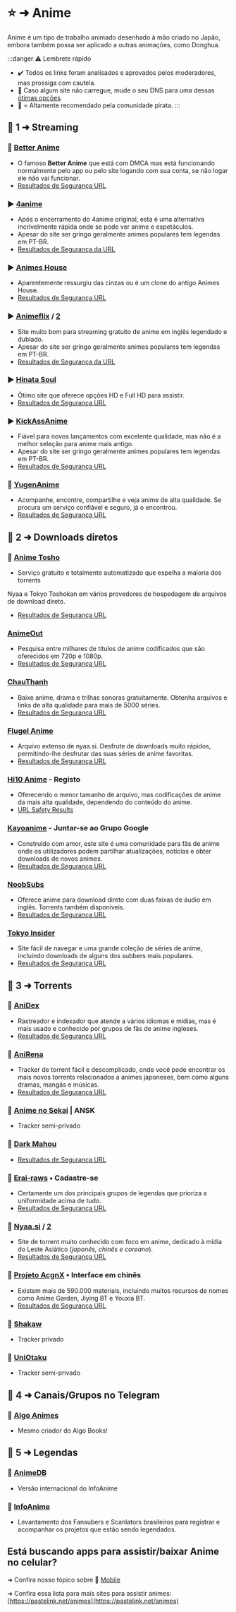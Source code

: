 # ⭐ ➜ Anime

Anime é um tipo de trabalho animado desenhado à mão criado no Japão, embora também possa ser aplicado a outras animações, como Donghua.

:::danger ⚠️ Lembrete rápido

- ✔️ Todos os links foram analisados e aprovados pelos moderadores, mas prossiga com cautela.
- 🚨 Caso algum site não carregue, mude o seu DNS para uma dessas [ótimas opções](https://www.privacyguides.org/en/dns/).
- 🌟 = Altamente recomendado pela comunidade pirata.
  :::

## 📑 1 ➜ Streaming

### 🌟 [Better Anime](https://betteranime.net/)

- O famoso **Better Anime** que está com DMCA mas está funcionando normalmente pelo app ou pelo site logando com sua conta, se não logar ele não vai funcionar.
- [Resultados de Segurança URL](https://www.urlvoid.com/scan/betteranime.net/)

### ▶️ [4anime](https://4anime.gg/)

- Após o encerramento do 4anime original, esta é uma alternativa incrivelmente rápida onde se pode ver anime e espetáculos.
- Apesar do site ser gringo geralmente animes populares tem legendas em PT-BR.
- [Resultados de Segurança da URL](https://www.urlvoid.com/scan/4anime.gg/)

### ▶️ [Animes House](https://animeshouse.app/)

- Aparentemente ressurgiu das cinzas ou é um clone do antigo Animes House.
- [Resultados de Segurança URL](https://www.urlvoid.com/scan/animeshouse.app/)

### ▶️ [Animeflix](https://animeflix.gg/) / [2](https://animeflix.domains/)

- Site muito bom para streaming gratuito de anime em inglês legendado e dublado.
- Apesar do site ser gringo geralmente animes populares tem legendas em PT-BR.
- [Resultados de Segurança da URL](https://www.urlvoid.com/scan/animeflix.gg/)

### ▶️ [Hinata Soul](https://www.hinatasoul.com/)

- Ótimo site que oferece opções HD e Full HD para assistir.
- [Resultados de Segurança URL](https://www.urlvoid.com/scan/hinatasoul.com/)

### ▶️ [KickAssAnime](https://kickassanime.am/)

- Fiável para novos lançamentos com excelente qualidade, mas não é a melhor seleção para anime mais antigo.
- Apesar do site ser gringo geralmente animes populares tem legendas em PT-BR.
- [Resultados de Segurança URL](https://www.urlvoid.com/scan/kickassanime.am/)

### 🌟 [YugenAnime](https://yugenanime.tv/)

- Acompanhe, encontre, compartilhe e veja anime de alta qualidade. Se procura um serviço confiável e seguro, já o encontrou.
- [Resultados de Segurança URL](https://www.urlvoid.com/scan/yugenanime.tv/)

## 📑 2 ➜ Downloads diretos

### 🔗 [Anime Tosho](https://animetosho.org/)

- Serviço gratuito e totalmente automatizado que espelha a maioria dos torrents

Nyaa e Tokyo Toshokan em vários provedores de hospedagem de arquivos de download direto.

- [Resultados de Segurança URL](https://www.urlvoid.com/scan/animetosho.org/)

### [AnimeOut](https://www.animeout.xyz/)

- Pesquisa entre milhares de títulos de anime codificados que são oferecidos em 720p e 1080p.
- [Resultados de Segurança URL](https://www.urlvoid.com/scan/animeout.xyz/)

### [ChauThanh](https://chauthanh.info/)

- Baixe anime, drama e trilhas sonoras gratuitamente. Obtenha arquivos e links de alta qualidade para mais de 5000 séries.
- [Resultados de Segurança URL](https://www.urlvoid.com/scan/chauthanh.info/)

### [Flugel Anime](https://flugel-anime.com/)

- Arquivo extenso de nyaa.si. Desfrute de downloads muito rápidos, permitindo-lhe desfrutar das suas séries de anime favoritas.
- [Resultados de Segurança URL](https://www.urlvoid.com/scan/flugel-anime.com)

### [Hi10 Anime](https://hi10anime.com/) - Registo

- Oferecendo o menor tamanho de arquivo, mas codificações de anime da mais alta qualidade, dependendo do conteúdo do anime.
- [URL Safety Results](https://www.urlvoid.com/scan/hi10anime.com/)

### [Kayoanime](https://kayoanime.com/) - Juntar-se ao Grupo Google

- Construído com amor, este site é uma comunidade para fãs de anime onde os utilizadores podem partilhar atualizações, notícias e obter downloads de novos animes.
- [Resultados de Segurança URL](https://www.urlvoid.com/scan/kayoanime.com/)

### [NoobSubs](https://www.noobsubs.com/)

- Oferece anime para download direto com duas faixas de áudio em inglês. Torrents também disponíveis.
- [Resultados de Segurança URL](https://www.urlvoid.com/scan/noobsubs.com/)

### [Tokyo Insider](https://www.tokyoinsider.com/)

- Site fácil de navegar e uma grande coleção de séries de anime, incluindo downloads de alguns dos subbers mais populares.
- [Resultados de Segurança URL](https://www.urlvoid.com/scan/tokyoinsider.com/)

## 📑 3 ➜ Torrents

### 🧲 [AniDex](https://anidex.info/)

- Rastreador e indexador que atende a vários idiomas e mídias, mas é mais usado e conhecido por grupos de fãs de anime ingleses.
- [Resultados de Segurança URL](https://www.urlvoid.com/scan/anidex.info/)

### 🧲 [AniRena](https://www.anirena.com/)

- Tracker de torrent fácil e descomplicado, onde você pode encontrar os mais novos torrents relacionados a animes japoneses, bem como alguns dramas, mangás e músicas.
- [Resultados de Segurança URL](https://www.urlvoid.com/scan/anirena.com/)

### 🧲 [Anime no Sekai](https://www.ansktracker.net/) | ANSK

- Tracker semi-privado

### 🧲 [Dark Mahou](https://darkmahou.org/)

- [Resultados de Segurança URL](https://www.urlvoid.com/scan/darkmahou.org/)

### 🧲 [Erai-raws](https://www.erai-raws.info/) • Cadastre-se

- Certamente um dos principais grupos de legendas que prioriza a uniformidade acima de tudo.
- [Resultados de Segurança URL](https://www.urlvoid.com/scan/erai-raws.info/)

### 🧲 [Nyaa.si](https://nyaa.si/) / [2](https://nyaa.land/)

- Site de torrent muito conhecido com foco em anime, dedicado à mídia do Leste Asiático (_japonês, chinês e coreano_).
- [Resultados de Segurança URL](https://www.urlvoid.com/scan/nyaa.si/)

### 🧲 [Projeto AcgnX](https://share.acgnx.se/) • Interface em chinês

- Existem mais de 590.000 materiais, incluindo muitos recursos de nomes como Anime Garden, Jiying BT e Youxia BT.
- [Resultados de Segurança URL](https://www.urlvoid.com/scan/share.acgnx.se/)

### 🧲 [Shakaw](https://tracker.shakaw.com.br/)

- Tracker privado

### 🧲 [UniOtaku](https://tracker.uniotaku.com/)

- Tracker semi-privado

## 📑 4 ➜ Canais/Grupos no Telegram

### 🐐 [Algo Animes](https://t.me/algoanimes)

- Mesmo criador do Algo Books!

## 📰 5 ➜ Legendas

### 🔗 [AnimeDB](https://anidb.net/)

- Versão internacional do InfoAnime

### 🔗 [InfoAnime](https://www.infoanime.com.br/)

- Levantamento dos Fansubers e Scanlators brasileiros para registrar e acompanhar os projetos que estão sendo legendados.

## Está buscando apps para assistir/baixar **Anime** no celular?

➜ Confira nosso tópico sobre 📱 [Mobile](mobile#📑-➜-anime-e-manga)

➜ Confira essa lista para mais sites para assistir animes: [https://pastelink.net/animes](https://pastelink.net/animes)
